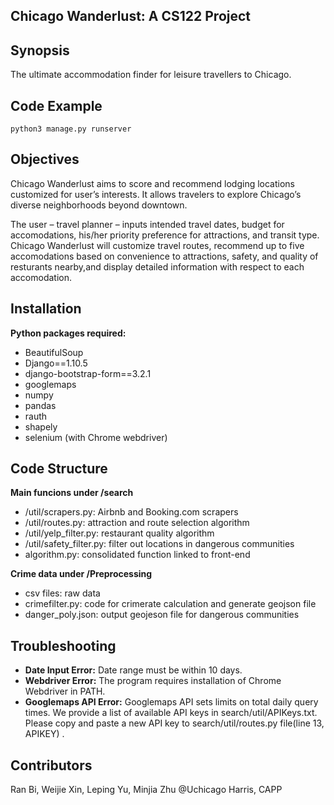 ## Chicago Wanderlust: A CS122 Project

## Synopsis

The ultimate accommodation finder for leisure travellers to Chicago.

## Code Example
```
python3 manage.py runserver
```
## Objectives

Chicago Wanderlust aims to score and recommend lodging locations customized for user’s interests. It allows travelers to explore Chicago’s diverse neighborhoods beyond downtown.

The user – travel planner – inputs intended travel dates, budget for accomodations, his/her priority preference for attractions, and transit type. Chicago Wanderlust will customize travel routes, recommend up to five accomodations based on convenience to attractions, safety, and quality of resturants nearby,and display detailed information with respect to each accomodation.

## Installation

**Python packages required:**
- BeautifulSoup
- Django==1.10.5
- django-bootstrap-form==3.2.1
- googlemaps
- numpy
- pandas
- rauth
- shapely
- selenium (with Chrome webdriver)

## Code Structure

**Main funcions under /search**
- /util/scrapers.py: Airbnb and Booking.com scrapers
- /util/routes.py: attraction and route selection algorithm
- /util/yelp_filter.py: restaurant quality algorithm
- /util/safety_filter.py: filter out locations in dangerous communities
- algorithm.py: consolidated function linked to front-end

**Crime data under /Preprocessing**
- csv files: raw data
- crimefilter.py: code for crimerate calculation and generate geojson file
- danger_poly.json: output geojeson file for dangerous communities

## Troubleshooting

- **Date Input Error:** Date range must be within 10 days. 
- **Webdriver Error:** The program requires installation of Chrome Webdriver in PATH.
- **Googlemaps API Error:** Googlemaps API sets limits on total daily query times. We provide a list of available API keys in search/util/APIKeys.txt. Please copy and paste a new API key to search/util/routes.py file(line 13, APIKEY) .

## Contributors

Ran Bi,
Weijie Xin,
Leping Yu,
Minjia Zhu
@Uchicago Harris, CAPP
